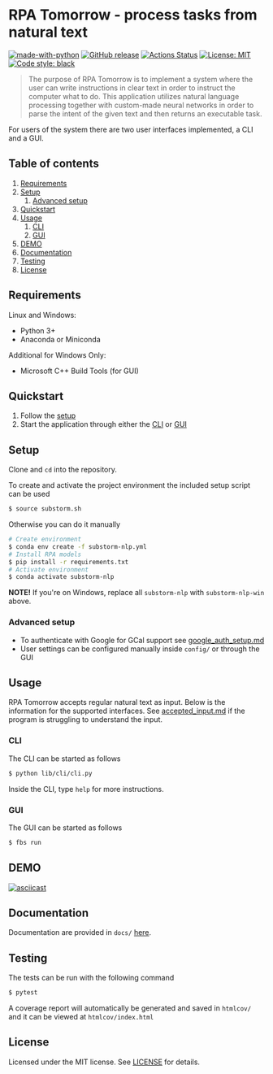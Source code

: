 # RPA Tomorrow - process tasks from natural text
[![made-with-python](https://img.shields.io/badge/Made%20with-Python-1f425f.svg)](https://www.python.org/)
[![GitHub release](https://img.shields.io/github/release/rpa-tomorrow/substorm-nlp.svg)](https://github.com/rpa-tomorrow/substorm-nlp/releases/)
<a href="https://github.com/rpa-tomorrow/substorm-action/actions"><img alt="Actions Status" src="https://github.com/rpa-tomorrow/substorm-nlp/workflows/CI/badge.svg"></a>
<a href="https://github.com/rpa-tomorrow/substorm-nlp/blob/master/LICENSE"><img alt="License: MIT" src="https://black.readthedocs.io/en/stable/_static/license.svg"></a>
<a href="https://github.com/psf/black"><img alt="Code style: black" src="https://img.shields.io/badge/code%20style-black-000000.svg"></a>
</p>

> The purpose of RPA Tomorrow is to implement a system where the user can write instructions in clear text in order to instruct the computer what to do. This application utilizes natural language processing together with custom-made neural networks in order to parse the intent of the given text and then returns an executable task.

For users of the system there are two user interfaces implemented, a CLI and a GUI.

## Table of contents
1. [Requirements](#requirements)
2. [Setup](#setup)
    1. [Advanced setup](#advanced-setup)
3. [Quickstart](#quickstart)
4. [Usage](#usage)
    1. [CLI](#cli)
    2. [GUI](#gui)
5. [DEMO](#demo)
6. [Documentation](#documentation)
7. [Testing](#testing)
8. [License](#license)

## Requirements

Linux and Windows:
- Python 3+
- Anaconda or Miniconda

Additional for Windows Only:
- Microsoft C++ Build Tools (for GUI)

## Quickstart

1. Follow the [setup](#setup)
2. Start the application through either the [CLI](#cli) or [GUI](#gui)

## Setup

Clone and `cd` into the repository.

To create and activate the project environment the included setup script can be used 
```bash
$ source substorm.sh
```

Otherwise you can do it manually
```bash
# Create environment
$ conda env create -f substorm-nlp.yml
# Install RPA models
$ pip install -r requirements.txt
# Activate environment
$ conda activate substorm-nlp
```
**NOTE!** If you're on Windows, replace all `substorm-nlp` with `substorm-nlp-win` above.

### Advanced setup
- To authenticate with Google for GCal support see [google_auth_setup.md](docs/google_auth_setup.md)
- User settings can be configured manually inside `config/` or through the GUI

## Usage

RPA Tomorrow accepts regular natural text as input. Below is the information for the supported interfaces.
See [accepted_input.md](docs/accepted_input.md) if the program is struggling to understand the input.

### CLI

The CLI can be started as follows
```bash
$ python lib/cli/cli.py
```
Inside the CLI, type `help` for more instructions. 

### GUI

The GUI can be started as follows
```bash
$ fbs run
```

## DEMO
[![asciicast](https://asciinema.org/a/NJHkkxjK2dXprr2pV6fb2DXgL.svg)](https://asciinema.org/a/NJHkkxjK2dXprr2pV6fb2DXgL?size=medium&autoplay=true)

## Documentation

Documentation are provided in `docs/` [here](/docs).


## Testing

The tests can be run with the following command

```bash
$ pytest
```
A coverage report will automatically be generated and saved in `htmlcov/` and it can be viewed at `htmlcov/index.html`

## License

Licensed under the MIT license. See [LICENSE](LICENSE) for details.
